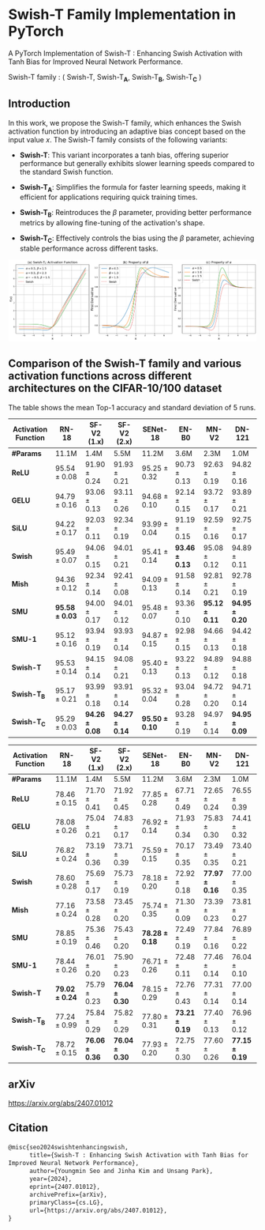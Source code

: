 # Swish-T Family Implementation in PyTorch

A PyTorch Implementation of Swish-T : Enhancing Swish Activation with Tanh Bias for Improved Neural Network Performance.

Swish-T family : ( Swish-T, Swish-T<sub><strong>A</strong></sub>, Swish-T<sub><strong>B</strong></sub>, Swish-T<sub><strong>C</strong></sub> )

## Introduction

In this work, we propose the Swish-T family, which enhances the Swish activation function by introducing an adaptive bias concept based on the input value $x$. The Swish-T family consists of the following variants:

- **Swish-T**: This variant incorporates a tanh bias, offering superior performance but generally exhibits slower learning speeds compared to the standard Swish function.
- **Swish-T<sub><strong>A</strong></sub>**: Simplifies the formula for faster learning speeds, making it efficient for applications requiring quick training times.
- **Swish-T<sub><strong>B</strong></sub>**: Reintroduces the $\beta$ parameter, providing better performance metrics by allowing fine-tuning of the activation's shape.

- **Swish-T<sub><strong>C</strong></sub>**: Effectively controls the bias using the $\beta$ parameter, achieving stable performance across different tasks.

![Swish-T_Cproperty](figs/plot_SiwshT_C.png)

## Comparison of the Swish-T family and various activation functions across different architectures on the CIFAR-10/100 dataset

The table shows the mean Top-1 accuracy and standard deviation of 5 runs.

| **Activation Function** | **RN-18**          | **SF-V2 (1.x)**     | **SF-V2 (2.x)**     | **SENet-18**        | **EN-B0**          | **MN-V2**          | **DN-121**         |
|-------------------------|--------------------|---------------------|---------------------|---------------------|--------------------|--------------------|--------------------|
| **#Params**             | 11.1M              | 1.4M                | 5.5M                | 11.2M               | 3.6M               | 2.3M               | 1.0M               |
| **ReLU**                | 95.54 ± 0.08       | 91.90 ± 0.24        | 91.93 ± 0.21        | 95.25 ± 0.32        | 90.73 ± 0.13       | 92.63 ± 0.19       | 94.82 ± 0.16       |
| **GELU**                | 94.79 ± 0.16       | 93.06 ± 0.13        | 93.11 ± 0.26        | 94.68 ± 0.10        | 92.14 ± 0.15       | 93.72 ± 0.17       | 93.89 ± 0.21       |
| **SiLU**                | 94.22 ± 0.17       | 92.03 ± 0.11        | 92.34 ± 0.19        | 93.99 ± 0.04        | 91.19 ± 0.15       | 92.59 ± 0.16       | 92.75 ± 0.17       |
| **Swish**               | 95.49 ± 0.07       | 94.06 ± 0.15        | 94.01 ± 0.21        | 95.41 ± 0.14        | **93.46 ± 0.13**   | 95.08 ± 0.12       | 94.89 ± 0.11       |
| **Mish**                | 94.36 ± 0.12       | 92.34 ± 0.14        | 92.41 ± 0.08        | 94.09 ± 0.13        | 91.58 ± 0.14       | 92.81 ± 0.21       | 92.78 ± 0.19       |
| **SMU**                 | **95.58 ± 0.03**   | 94.00 ± 0.17        | 94.01 ± 0.12        | 95.48 ± 0.07        | 93.36 ± 0.10       | **95.12 ± 0.11**   | **94.95 ± 0.20**   |
| **SMU-1**               | 95.12 ± 0.16       | 93.94 ± 0.19        | 93.93 ± 0.14        | 94.87 ± 0.15        | 92.98 ± 0.15       | 94.66 ± 0.13       | 94.42 ± 0.18       |
| **Swish-T**             | 95.53 ± 0.14       | 94.15 ± 0.14        | 94.08 ± 0.21        | 95.40 ± 0.13        | 93.22 ± 0.13       | 94.89 ± 0.12       | 94.88 ± 0.18       |
| **Swish-T<sub><strong>B</strong></sub>** | 95.17 ± 0.21       | 93.99 ± 0.18        | 93.91 ± 0.14        | 95.32 ± 0.04        | 93.04 ± 0.28       | 94.72 ± 0.20       | 94.71 ± 0.14       |
| **Swish-T<sub><strong>C</strong></sub>** | 95.29 ± 0.03       | **94.26 ± 0.08**    | **94.27 ± 0.14**    | **95.50 ± 0.10**    | 93.28 ± 0.19       | 94.97 ± 0.14       | **94.95 ± 0.09**   |

| **Activation Function** | **RN-18**          | **SF-V2 (1.x)**     | **SF-V2 (2.x)**     | **SENet-18**        | **EN-B0**          | **MN-V2**          | **DN-121**         |
|-------------------------|--------------------|---------------------|---------------------|---------------------|--------------------|--------------------|--------------------|
| **#Params**             | 11.1M              | 1.4M                | 5.5M                | 11.2M               | 3.6M               | 2.3M               | 1.0M               |
| **ReLU**                | 78.46 ± 0.15       | 71.70 ± 0.41        | 71.92 ± 0.45        | 77.85 ± 0.28        | 67.71 ± 0.49       | 72.65 ± 0.24       | 76.55 ± 0.39       |
| **GELU**                | 78.08 ± 0.26       | 75.04 ± 0.21        | 74.83 ± 0.17        | 76.92 ± 0.14        | 71.93 ± 0.34       | 75.83 ± 0.30       | 74.41 ± 0.32       |
| **SiLU**                | 76.82 ± 0.24       | 73.19 ± 0.36        | 73.71 ± 0.39        | 75.59 ± 0.15        | 70.17 ± 0.35       | 73.49 ± 0.35       | 73.40 ± 0.21       |
| **Swish**               | 78.60 ± 0.28       | 75.69 ± 0.17        | 75.73 ± 0.19        | 78.18 ± 0.20        | 72.92 ± 0.18       | **77.97 ± 0.16**   | 77.00 ± 0.35       |
| **Mish**                | 77.16 ± 0.24       | 73.58 ± 0.28        | 73.45 ± 0.20        | 75.74 ± 0.35        | 71.30 ± 0.09       | 73.39 ± 0.23       | 73.81 ± 0.27       |
| **SMU**                 | 78.85 ± 0.19       | 75.36 ± 0.46        | 75.43 ± 0.20        | **78.28 ± 0.18**    | 72.49 ± 0.19       | 77.84 ± 0.16       | 76.89 ± 0.22       |
| **SMU-1**               | 78.44 ± 0.26       | 76.01 ± 0.20        | 75.90 ± 0.23        | 76.71 ± 0.26        | 72.48 ± 0.11       | 77.46 ± 0.14       | 76.04 ± 0.10       |
| **Swish-T**             | **79.02 ± 0.24**   | 75.79 ± 0.23        | **76.04 ± 0.30**    | 78.15 ± 0.29        | 72.76 ± 0.43       | 77.31 ± 0.14       | 77.00 ± 0.14       |
| **Swish-T<sub><strong>B</strong></sub>** | 77.24 ± 0.99       | 75.84 ± 0.29        | 75.82 ± 0.29        | 77.80 ± 0.31        | **73.21 ± 0.19**   | 77.40 ± 0.13       | 76.96 ± 0.12       |
| **Swish-T<sub><strong>C</strong></sub>** | 78.72 ± 0.15       | **76.06 ± 0.36**    | **76.04 ± 0.30**    | 77.93 ± 0.20        | 72.75 ± 0.30       | 77.60 ± 0.26       | **77.15 ± 0.19**   |


## arXiv 

https://arxiv.org/abs/2407.01012

## Citation
```
@misc{seo2024swishtenhancingswish,
      title={Swish-T : Enhancing Swish Activation with Tanh Bias for Improved Neural Network Performance}, 
      author={Youngmin Seo and Jinha Kim and Unsang Park},
      year={2024},
      eprint={2407.01012},
      archivePrefix={arXiv},
      primaryClass={cs.LG},
      url={https://arxiv.org/abs/2407.01012}, 
}
```
